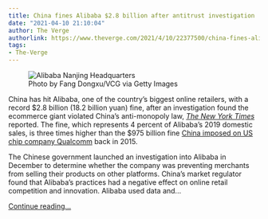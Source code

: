 ```yaml
---
title: China fines Alibaba $2.8 billion after antitrust investigation
date: "2021-04-10 21:10:04"
author: The Verge
authorlink: https://www.theverge.com/2021/4/10/22377500/china-fines-alibaba-2-8-billion-anitrust
tags:
- The-Verge
---
```

<figure>
      <img alt="Alibaba Nanjing Headquarters" src="https://cdn.vox-cdn.com/thumbor/l3wlEvRxpLN5hTnZ03DiEKI6zOc=/0x0:3500x2333/1310x873/cdn.vox-cdn.com/uploads/chorus_image/image/69107211/1311787370.0.jpg" />
        <figcaption>Photo by Fang Dongxu/VCG via Getty Images</figcaption>
    </figure>

  <p id="Yux4pg">China has hit Alibaba, one of the country’s biggest online retailers, with a record $2.8 billion (18.2 billion yuan) fine, after an investigation found the ecommerce giant violated China’s anti-monopoly law, <a href="https://www.nytimes.com/2021/04/09/technology/china-alibaba-monopoly-fine.html"><em>The New York Times</em></a> reported. The fine, which represents 4 percent of Alibaba’s 2019 domestic sales, is three times higher than the $975 billion fine <a href="https://www.theverge.com/2015/2/9/8009589/qualcomm-fined-975-million-by-chinese-anti-monopoly-regulators">China imposed on US chip company Qualcomm</a> back in 2015. </p>
<p id="PkY5lr">The Chinese government launched an investigation into Alibaba in December to determine whether the company was preventing merchants from selling their products on other platforms. China’s market regulator found that Alibaba’s practices had a negative effect on online retail competition and innovation. Alibaba used data and...</p>
  <p>
    <a href="https://www.theverge.com/2021/4/10/22377500/china-fines-alibaba-2-8-billion-anitrust">Continue reading&hellip;</a>
  </p>